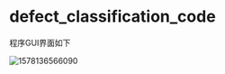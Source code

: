 # defect_classification_code
程序GUI界面如下

![1578136566090](C:\Users\RUOWANG\AppData\Roaming\Typora\typora-user-images\1578136566090.png)                                                  



